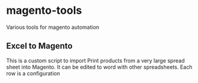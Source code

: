 # magento-tools
Various tools for magento automation

## Excel to Magento
This is a custom script to import Print products from a very large spread sheet into Magento. It can be edited to word with other spreadsheets. 
Each row is a configuration